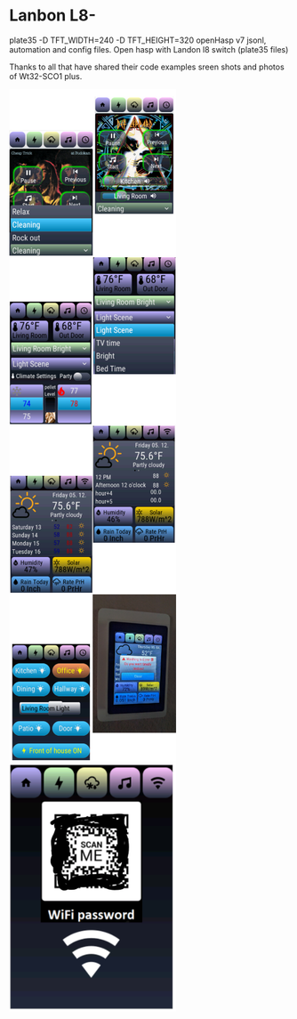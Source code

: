 # Lanbon L8-
plate35  -D TFT_WIDTH=240 -D TFT_HEIGHT=320
openHasp v7 jsonl, automation and config files. 
Open hasp with Landon l8 switch (plate35 files)

Thanks to all that have shared their 
code examples 
sreen shots and photos of Wt32-SCO1 plus.

<img src="/WT32_SCO1_plus/screenshots/InShot_20230510_163903479.jpg" width="300">
<img src="/WT32_SCO1_plus/screenshots/InShot_20230510_164054621.jpg" width="300">
<img src="/WT32_SCO1_plus/screenshots/InShot_20230512_132713014.jpg" width="300">
<img src="/WT32_SCO1_plus/screenshots/InShot_20230510_164452357.jpg" width="300">
<img src="/WT32_SCO1_plus/screenshots/Screenshot_20230512-124534~2.png" width="300">
